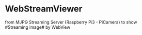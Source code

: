 # WebStreamViewer
from MJPG Streaming Server (Raspberry Pi3 - PiCamera)
to show #Streaming Image# by WebView
